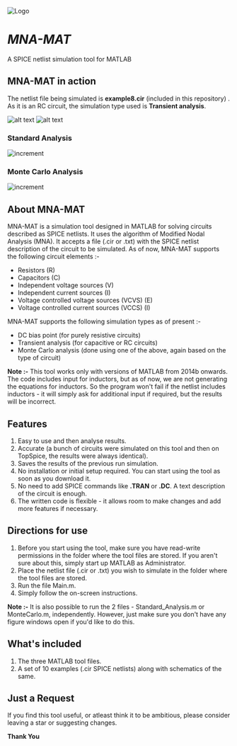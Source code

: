 ![Logo](http://i.imgur.com/ykW0juV.png?1)
# _MNA-MAT_
A SPICE netlist simulation tool for MATLAB

## MNA-MAT in action
The netlist file being simulated is __example8.cir__ (included in this repository) . As it is an RC circuit, the simulation type used is __Transient analysis__.

![alt text](https://github.com/nik1106/MNA-MAT/blob/master/Schematics/example8.png)     ![alt text](http://i.imgur.com/2oqzSAk.png)

### Standard Analysis
![increment](http://imgur.com/OHJG8eu.gif)

### Monte Carlo Analysis
![increment](http://i.imgur.com/nYNlx0C.gif)
## About MNA-MAT
MNA-MAT is a simulation tool designed in MATLAB for solving circuits described as SPICE netlists. It uses the algorithm of Modified Nodal Analysis (MNA). It accepts a file (.cir or .txt) with the SPICE netlist description of the circuit to be simulated. As of now, MNA-MAT supports the following circuit elements :-
- Resistors (R)
- Capacitors (C)
- Independent voltage sources (V)
- Independent current sources (I)
- Voltage controlled voltage sources (VCVS) (E)
- Voltage controlled current sources (VCCS) (I)

MNA-MAT supports the following simulation types as of present :-
* DC bias point (for purely resistive circuits)
* Transient analysis (for capacitive or RC circuits)
* Monte Carlo analysis (done using one of the above, again based on the type of circuit)

__Note :-__ This tool works only with versions of MATLAB from 2014b onwards. The code includes input for inductors, but as of now, we are not generating the equations for inductors. So the program won't fail if the netlist includes inductors - it will simply ask for additional input if required, but the results will be incorrect.

## Features
1. Easy to use and then analyse results.
2. Accurate (a bunch of circuits were simulated on this tool and then on TopSpice, the results were always identical).
3. Saves the results of the previous run simulation.
4. No installation or initial setup required. You can start using the tool as soon as you download it.
5. No need to add SPICE commands like __.TRAN__ or __.DC__. A text description of the circuit is enough.
6. The written code is flexible - it allows room to make changes and add more features if necessary.

## Directions for use
1. Before you start using the tool, make sure you have read-write permissions in the folder where the tool files are stored. If you aren't sure about this, simply start up MATLAB as Administrator.
2. Place the netlist file (.cir or .txt) you wish to simulate in the folder where the tool files are stored.
3. Run the file Main.m.
4. Simply follow the on-screen instructions.

__Note :-__ It is also possible to run the 2 files - Standard_Analysis.m or MonteCarlo.m, independently. However, just make sure you don't have any figure windows open if you'd like to do this.

## What's included
1. The three MATLAB tool files.
2. A set of 10 examples (.cir SPICE netlists) along with schematics of the same.

## Just a Request
If you find this tool useful, or atleast think it to be ambitious, please consider leaving a star or suggesting changes.

__Thank You__
